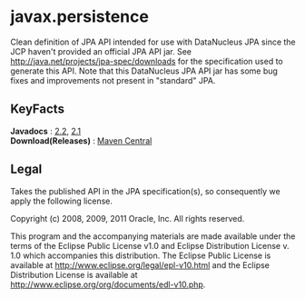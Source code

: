 # javax.persistence

Clean definition of JPA API intended for use with DataNucleus JPA since the JCP haven't provided an official JPA API jar.
See http://java.net/projects/jpa-spec/downloads for the specification used to generate this API.
Note that this DataNucleus JPA API jar has some bug fixes and improvements not present in "standard" JPA.


## KeyFacts

__Javadocs__ : [2.2](http://www.datanucleus.org/javadocs/javax.persistence/2.2/), [2.1](http://www.datanucleus.org/javadocs/javax.persistence/2.1/)  
__Download(Releases)__ : [Maven Central](http://central.maven.org/maven2/org/datanucleus/javax.persistence)  


## Legal

Takes the published API in the JPA specification(s), so consequently we apply the following license.

Copyright (c) 2008, 2009, 2011 Oracle, Inc. All rights reserved.

This program and the accompanying materials are made available under the
terms of the Eclipse Public License v1.0 and Eclipse Distribution License v. 1.0
which accompanies this distribution.  The Eclipse Public License is available
at http://www.eclipse.org/legal/epl-v10.html and the Eclipse Distribution License
is available at http://www.eclipse.org/org/documents/edl-v10.php.
